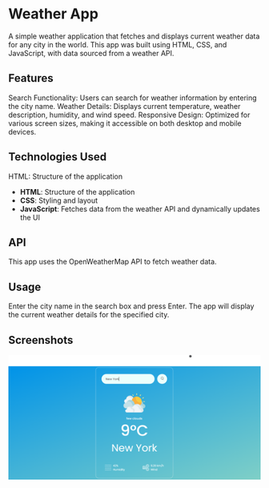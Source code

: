# Weather App
A simple weather application that fetches and displays current weather data for any city in the world. This app was built using HTML, CSS, and JavaScript, with data sourced from a weather API.

## Features
Search Functionality: Users can search for weather information by entering the city name.
Weather Details: Displays current temperature, weather description, humidity, and wind speed.
Responsive Design: Optimized for various screen sizes, making it accessible on both desktop and mobile devices.

## Technologies Used
HTML: Structure of the application
- **HTML**: Structure of the application
- **CSS**: Styling and layout
- **JavaScript**: Fetches data from the weather API and dynamically updates the UI

## API
This app uses the OpenWeatherMap API to fetch weather data.

## Usage
Enter the city name in the search box and press Enter.
The app will display the current weather details for the specified city.

## Screenshots

![App Screenshot](weather-app.png)


